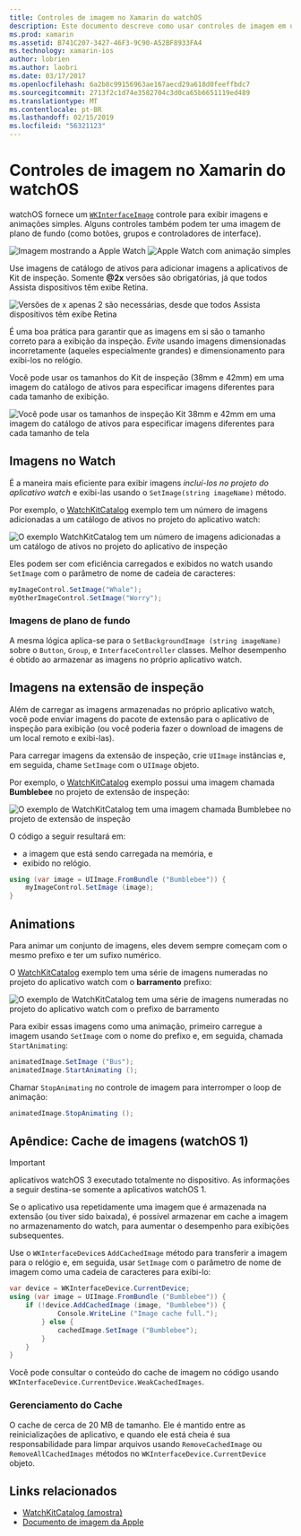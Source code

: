 ```yaml
---
title: Controles de imagem no Xamarin do watchOS
description: Este documento descreve como usar controles de imagem em um aplicativo do watchOS criado com o Xamarin. Ele aborda o controle WKInterfaceImage, o método SetImage, adicionar imagens a uma extensão de inspeção, animações e muito mais.
ms.prod: xamarin
ms.assetid: B741C207-3427-46F3-9C90-A52BF8933FA4
ms.technology: xamarin-ios
author: lobrien
ms.author: laobri
ms.date: 03/17/2017
ms.openlocfilehash: 6a2b8c99156963ae167aecd29a618d0feeffbdc7
ms.sourcegitcommit: 2713f2c1d74e3582704c3d0ca65b6651119ed489
ms.translationtype: MT
ms.contentlocale: pt-BR
ms.lasthandoff: 02/15/2019
ms.locfileid: "56321123"
---
```

# <a name="watchos-image-controls-in-xamarin"></a>Controles de imagem no Xamarin do watchOS

watchOS fornece um [`WKInterfaceImage`](xref:WatchKit.WKInterfaceImage) controle para exibir imagens e animações simples. Alguns controles também podem ter uma imagem de plano de fundo (como botões, grupos e controladores de interface).

![](image-images/image-walkway.png "Imagem mostrando a Apple Watch") ![](image-images/image-animation.png "Apple Watch com animação simples")
<!-- watch image courtesy of http://infinitapps.com/bezel/ -->

Use imagens de catálogo de ativos para adicionar imagens a aplicativos de Kit de inspeção.
Somente **@2x** versões são obrigatórias, já que todos Assista dispositivos têm exibe Retina.

![](image-images/asset-universal-sml.png "Versões de x apenas 2 são necessárias, desde que todos Assista dispositivos têm exibe Retina")

É uma boa prática para garantir que as imagens em si são o tamanho correto para a exibição da inspeção. *Evite* usando imagens dimensionadas incorretamente (aqueles especialmente grandes) e dimensionamento para exibi-los no relógio.

Você pode usar os tamanhos do Kit de inspeção (38mm e 42mm) em uma imagem do catálogo de ativos para especificar imagens diferentes para cada tamanho de exibição.

![](image-images/asset-watch-sml.png "Você pode usar os tamanhos de inspeção Kit 38mm e 42mm em uma imagem do catálogo de ativos para especificar imagens diferentes para cada tamanho de tela")


## <a name="images-on-the-watch"></a>Imagens no Watch

É a maneira mais eficiente para exibir imagens *incluí-los no projeto do aplicativo watch* e exibi-las usando o `SetImage(string imageName)` método.

Por exemplo, o [WatchKitCatalog](https://developer.xamarin.com/samples/WatchKitCatalog/) exemplo tem um número de imagens adicionadas a um catálogo de ativos no projeto do aplicativo watch:

![](image-images/asset-whale-sml.png "O exemplo WatchKitCatalog tem um número de imagens adicionadas a um catálogo de ativos no projeto do aplicativo de inspeção")

Eles podem ser com eficiência carregados e exibidos no watch usando `SetImage` com o parâmetro de nome de cadeia de caracteres:

```csharp
myImageControl.SetImage("Whale");
myOtherImageControl.SetImage("Worry");
```

### <a name="background-images"></a>Imagens de plano de fundo

A mesma lógica aplica-se para o `SetBackgroundImage (string imageName)` sobre o `Button`, `Group`, e `InterfaceController` classes. Melhor desempenho é obtido ao armazenar as imagens no próprio aplicativo watch.


## <a name="images-in-the-watch-extension"></a>Imagens na extensão de inspeção

Além de carregar as imagens armazenadas no próprio aplicativo watch, você pode enviar imagens do pacote de extensão para o aplicativo de inspeção para exibição (ou você poderia fazer o download de imagens de um local remoto e exibi-las).

Para carregar imagens da extensão de inspeção, crie `UIImage` instâncias e, em seguida, chame `SetImage` com o `UIImage` objeto.

Por exemplo, o [WatchKitCatalog](https://developer.xamarin.com/samples/monotouch/watchOS/WatchKitCatalog/) exemplo possui uma imagem chamada **Bumblebee** no projeto de extensão de inspeção:

![](image-images/asset-bumblebee-sml.png "O exemplo de WatchKitCatalog tem uma imagem chamada Bumblebee no projeto de extensão de inspeção")

O código a seguir resultará em:

- a imagem que está sendo carregada na memória, e
- exibido no relógio.

```csharp
using (var image = UIImage.FromBundle ("Bumblebee")) {
    myImageControl.SetImage (image);
}
```


## <a name="animations"></a>Animations

Para animar um conjunto de imagens, eles devem sempre começam com o mesmo prefixo e ter um sufixo numérico.

O [WatchKitCatalog](https://developer.xamarin.com/samples/monotouch/watchOS/WatchKitCatalog/) exemplo tem uma série de imagens numeradas no projeto do aplicativo watch com o **barramento** prefixo:

![](image-images/asset-bus-animation-sml.png "O exemplo de WatchKitCatalog tem uma série de imagens numeradas no projeto do aplicativo watch com o prefixo de barramento")

Para exibir essas imagens como uma animação, primeiro carregue a imagem usando `SetImage` com o nome do prefixo e, em seguida, chamada `StartAnimating`:

```csharp
animatedImage.SetImage ("Bus");
animatedImage.StartAnimating ();
```

Chamar `StopAnimating` no controle de imagem para interromper o loop de animação:

```csharp
animatedImage.StopAnimating ();
```


<a name="cache" />

## <a name="appendix-caching-images-watchos-1"></a>Apêndice: Cache de imagens (watchOS 1)

> [!IMPORTANT]
> aplicativos watchOS 3 executado totalmente no dispositivo. As informações a seguir destina-se somente a aplicativos watchOS 1.

Se o aplicativo usa repetidamente uma imagem que é armazenada na extensão (ou tiver sido baixada), é possível armazenar em cache a imagem no armazenamento do watch, para aumentar o desempenho para exibições subsequentes.

Use o `WKInterfaceDevice`s `AddCachedImage` método para transferir a imagem para o relógio e, em seguida, usar `SetImage` com o parâmetro de nome de imagem como uma cadeia de caracteres para exibi-lo:

```csharp
var device = WKInterfaceDevice.CurrentDevice;
using (var image = UIImage.FromBundle ("Bumblebee")) {
    if (!device.AddCachedImage (image, "Bumblebee")) {
            Console.WriteLine ("Image cache full.");
        } else {
            cachedImage.SetImage ("Bumblebee");
        }
    }
}
```

Você pode consultar o conteúdo do cache de imagem no código usando `WKInterfaceDevice.CurrentDevice.WeakCachedImages`.


### <a name="managing-the-cache"></a>Gerenciamento do Cache

O cache de cerca de 20 MB de tamanho. Ele é mantido entre as reinicializações de aplicativo, e quando ele está cheia é sua responsabilidade para limpar arquivos usando `RemoveCachedImage` ou `RemoveAllCachedImages` métodos no `WKInterfaceDevice.CurrentDevice` objeto.



## <a name="related-links"></a>Links relacionados

- [WatchKitCatalog (amostra)](https://developer.xamarin.com/samples/monotouch/watchOS/WatchKitCatalog/)
- [Documento de imagem da Apple](https://developer.apple.com/library/prerelease/ios/documentation/General/Conceptual/WatchKitProgrammingGuide/Images.html)
